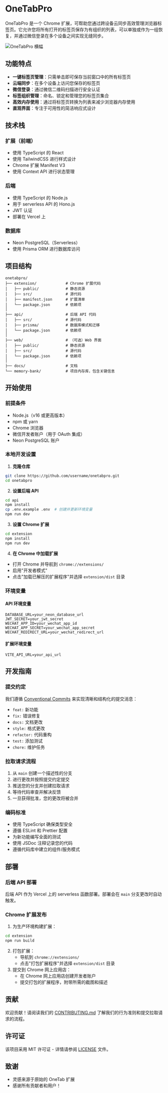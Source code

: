 # OneTabPro

OneTabPro 是一个 Chrome 扩展，可帮助您通过跨设备云同步高效管理浏览器标签页。它允许您将所有打开的标签页保存为有组织的列表，可以单独或作为一组恢复，并通过微信登录在多个设备之间实现无缝同步。

![OneTabPro 横幅](docs/images/banner.png)

## 功能特点

- **一键标签页管理**：只需单击即可保存当前窗口中的所有标签页
- **云端同步**：在多个设备上访问您保存的标签页
- **微信登录**：通过微信二维码扫描进行安全认证
- **标签组织管理**：命名、锁定和管理您的标签页集合
- **高效内存使用**：通过将标签页转换为列表来减少浏览器内存使用
- **直观界面**：专注于可用性的简洁响应式设计

## 技术栈

### 扩展（前端）

- 使用 TypeScript 的 React
- 使用 TailwindCSS 进行样式设计
- Chrome 扩展 Manifest V3
- 使用 Context API 进行状态管理

### 后端

- 使用 TypeScript 的 Node.js
- 用于 serverless API 的 Hono.js
- JWT 认证
- 部署在 Vercel 上

### 数据库

- Neon PostgreSQL（Serverless）
- 使用 Prisma ORM 进行数据库访问

## 项目结构

```
onetabpro/
├── extension/             # Chrome 扩展代码
│   ├── public/            # 静态资源
│   ├── src/               # 源代码
│   ├── manifest.json      # 扩展清单
│   └── package.json       # 依赖项
│
├── api/                   # 后端 API 代码
│   ├── src/               # 源代码
│   ├── prisma/            # 数据库模式和迁移
│   └── package.json       # 依赖项
│
├── web/                   # （可选）Web 界面
│   ├── public/            # 静态资源
│   ├── src/               # 源代码
│   └── package.json       # 依赖项
│
├── docs/                  # 文档
└── memory-bank/           # 项目内存库，包含关键信息
```

## 开始使用

### 前提条件

- Node.js（v16 或更高版本）
- npm 或 yarn
- Chrome 浏览器
- 微信开发者账户（用于 OAuth 集成）
- Neon PostgreSQL 账户

### 本地开发设置

1. **克隆仓库**

```bash
git clone https://github.com/username/onetabpro.git
cd onetabpro
```

2. **设置后端 API**

```bash
cd api
npm install
cp .env.example .env  # 创建并更新环境变量
npm run dev
```

3. **设置 Chrome 扩展**

```bash
cd extension
npm install
npm run dev
```

4. **在 Chrome 中加载扩展**

- 打开 Chrome 并导航到 `chrome://extensions/`
- 启用"开发者模式"
- 点击"加载已解压的扩展程序"并选择 `extension/dist` 目录

### 环境变量

#### API 环境变量

```
DATABASE_URL=your_neon_database_url
JWT_SECRET=your_jwt_secret
WECHAT_APP_ID=your_wechat_app_id
WECHAT_APP_SECRET=your_wechat_app_secret
WECHAT_REDIRECT_URL=your_wechat_redirect_url
```

#### 扩展环境变量

```
VITE_API_URL=your_api_url
```

## 开发指南

### 提交约定

我们遵循 [Conventional Commits](https://www.conventionalcommits.org/) 来实现清晰和结构化的提交消息：

- `feat:` 新功能
- `fix:` 错误修复
- `docs:` 文档更改
- `style:` 格式更改
- `refactor:` 代码重构
- `test:` 添加测试
- `chore:` 维护任务

### 拉取请求流程

1. 从 `main` 创建一个描述性的分支
2. 进行更改并按照提交约定提交
3. 推送您的分支并创建拉取请求
4. 等待代码审查并解决反馈
5. 一旦获得批准，您的更改将被合并

### 编码标准

- 使用 TypeScript 确保类型安全
- 遵循 ESLint 和 Prettier 配置
- 为新功能编写全面的测试
- 使用 JSDoc 注释记录您的代码
- 遵循代码库中建立的组件/服务模式

## 部署

### 后端 API 部署

后端 API 作为 Vercel 上的 serverless 函数部署。部署会在 `main` 分支更改时自动触发。

### Chrome 扩展发布

1. 为生产环境构建扩展：

```bash
cd extension
npm run build
```

2. 打包扩展：
   - 导航到 `chrome://extensions/`
   - 点击"打包扩展程序"并选择 `extension/dist` 目录
3. 提交到 Chrome 网上应用店：
   - 在 Chrome 网上应用店创建开发者账户
   - 提交打包的扩展程序，附带所需的截图和描述

## 贡献

欢迎贡献！请阅读我们的 [CONTRIBUTING.md](CONTRIBUTING.md) 了解我们的行为准则和提交拉取请求的流程。

## 许可证

该项目采用 MIT 许可证 - 详情请参阅 [LICENSE](LICENSE) 文件。

## 致谢

- 灵感来源于原始的 OneTab 扩展
- 感谢所有贡献者和用户！
